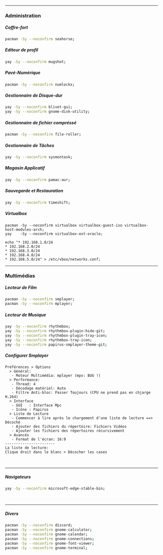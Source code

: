 ------------------------------------------------------------------------------------------------------------------
### Administration

##### Coffre-fort
```bash
pacman -Sy --noconfirm seahorse;
```
##### Editeur de profil
```bash
yay -Sy --noconfirm mugshot;
```

##### Pavé-Numérique
```bash
pacman -Sy --noconfirm numlockx;
```
##### Gestionnaire de Disque-dur
```bash
yay -Sy --noconfirm blivet-gui;
yay -Sy --noconfirm gnome-disk-utility;
```

##### Gestionnaire de fichier compréssé
```bash
pacman -Sy --noconfirm file-roller;
```

##### Gestionnaire de Tâches
```bash
yay -Sy --noconfirm sysmontask;
```

##### Magasin Applicatif
```bash
yay -Sy --noconfirm pamac-aur;
```

##### Sauvegarde et Restauration
```bash
yay -Sy --noconfirm timeshift;
```

##### Virtualbox
```
pacman -Sy --noconfirm virtualbox virtualbox-guest-iso virtualbox-host-modules-arch;
yay    -Sy --noconfirm virtualbox-ext-oracle;

echo "* 192.168.1.0/24
* 192.168.2.0/24
* 192.168.3.0/24
* 192.168.4.0/24
* 192.168.5.0/24" > /etc/vbox/networks.conf;
```

------------------------------------------------------------------------------------------------------------------
### Multimédias
##### Lecteur de Film
```bash
pacman -Sy --noconfirm smplayer;
pacman -Sy --noconfirm mplayer;
```

##### Lecteur de Musique
```bash
yay -Sy --noconfirm rhythmbox;
yay -Sy --noconfirm rhythmbox-plugin-hide-git;
yay -Sy --noconfirm rhythmbox-plugin-tray-icon;
yay -Sy --noconfirm rhythmbox-tray-icon;
yay -Sy --noconfirm papirus-smplayer-theme-git;
```

##### Configurer Smplayer
```
Préférences > Options
  > Général:
   - Moteur Multimédia: mplayer (mpv: BUG !)
  > Performance:
   - Thread: 4
   - Décodage matériel: Auto
   - Filtre Anti-bloc: Passer Toujours (CPU ne prend pas en chjarge H.264)
  > Interface
   - GUI   : Interface Mpc 
   - Icône : Papirus
  > Liste de Lecture
   - Commencer à lire après le chargement d'une liste de lecture ==> Décoché
   - Ajouter des fichiers du répertoire: Fichiers Vidéos
   - Ajouter les fichiers des répertoires récursivement
  > Avancés
   - Format de l'écran: 16:9
-----------------------
La liste de lecture:
Clique droit dans le blanc > Décocher les cases
```

<br />

------------------------------------------------------------------------------------------------------------------
##### Navigateurs
```bash
yay -Sy --noconfirm microsoft-edge-stable-bin;
```
<br />

------------------------------------------------------------------------------------------------------------------
##### Divers
```bash
pacman -Sy --noconfirm discord;
pacman -Sy --noconfirm gnome-calculator;
pacman -Sy --noconfirm gnome-calendar;
pacman -Sy --noconfirm gnome-connections;
pacman -Sy --noconfirm gnome-font-viewer;
pacman -Sy --noconfirm gnome-terminal;
```
